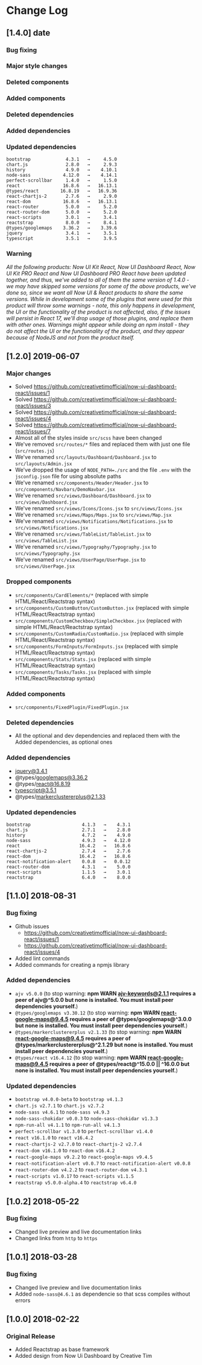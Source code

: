 # Change Log

## [1.4.0] date
### Bug fixing
### Major style changes
### Deleted components
### Added components
### Deleted dependencies
### Added dependencies
### Updated dependencies
```
bootstrap             4.3.1   →     4.5.0
chart.js              2.8.0   →     2.9.3
history               4.9.0   →    4.10.1
node-sass            4.12.0   →    4.14.1
perfect-scrollbar     1.4.0   →     1.5.0
react                16.8.6   →   16.13.1
@types/react        16.8.19   →   16.9.36
react-chartjs-2       2.7.6   →     2.9.0
react-dom            16.8.6   →   16.13.1
react-router          5.0.0   →     5.2.0
react-router-dom      5.0.0   →     5.2.0
react-scripts         3.0.1   →     3.4.1
reactstrap            8.0.0   →     8.4.1
@types/googlemaps    3.36.2   →    3.39.6
jquery                3.4.1   →     3.5.1
typescript            3.5.1   →     3.9.5
```
### Warning
_All the following products: Now UI Kit React, Now UI Dashboard React, Now UI Kit PRO React and Now UI Dashboard PRO React have been updated together, and thus, we've added to all of them the same version of 1.4.0 - we may have skipped some versions for some of the above products, we've done so, since we want all Now UI & React products to share the same versions._
_While in development some of the plugins that were used for this product will throw some warnings - note, this only happens in development, the UI or the functionality of the product is not affected, also, if the issues will persist in React 17, we'll drop usage of those plugins, and replace them with other ones._
_Warnings might appear while doing an npm install - they do not affect the UI or the functionality of the product, and they appear because of NodeJS and not from the product itself._

## [1.2.0] 2019-06-07
### Major changes
- Solved https://github.com/creativetimofficial/now-ui-dashboard-react/issues/1
- Solved https://github.com/creativetimofficial/now-ui-dashboard-react/issues/3
- Solved https://github.com/creativetimofficial/now-ui-dashboard-react/issues/4
- Solved https://github.com/creativetimofficial/now-ui-dashboard-react/issues/7
- Almost all of the styles inside `src/scss` have been changed
- We've removed `src/routes/*` files and replaced them with just one file (`src/routes.js`)
- We've renamed `src/layouts/Dashboard/Dashboard.jsx` to `src/layouts/Admin.jsx`
- We've dropped the usage of `NODE_PATH=./src` and the file `.env` with the `jsconfig.json` file for using absolute paths
- We've renamed `src/components/Header/Header.jsx` to `src/components/Navbars/DemoNavbar.jsx`
- We've renamed `src/views/Dashboard/Dashboard.jsx` to `src/views/Dashboard.jsx`
- We've renamed `src/views/Icons/Icons.jsx` to `src/views/Icons.jsx`
- We've renamed `src/views/Maps/Maps.jsx` to `src/views/Map.jsx`
- We've renamed `src/views/Notifications/Notifications.jsx` to `src/views/Notifications.jsx`
- We've renamed `src/views/TableList/TableList.jsx` to `src/views/TableList.jsx`
- We've renamed `src/views/Typography/Typography.jsx` to `src/views/Typography.jsx`
- We've renamed `src/views/UserPage/UserPage.jsx` to `src/views/UserPage.jsx`
### Dropped components
- `src/components/CardElements/*` (replaced with simple HTML/React/Reactstrap syntax)
- `src/components/CustomButton/CustomButton.jsx` (replaced with simple HTML/React/Reactstrap syntax)
- `src/components/CustomCheckbox/SimpleCheckbox.jsx` (replaced with simple HTML/React/Reactstrap syntax)
- `src/components/CustomRadio/CustomRadio.jsx` (replaced with simple HTML/React/Reactstrap syntax)
- `src/components/FormInputs/FormInputs.jsx` (replaced with simple HTML/React/Reactstrap syntax)
- `src/components/Stats/Stats.jsx` (replaced with simple HTML/React/Reactstrap syntax)
- `src/components/Tasks/Tasks.jsx` (replaced with simple HTML/React/Reactstrap syntax)
### Added components
- `src/components/FixedPlugin/FixedPlugin.jsx`
### Deleted dependencies
- All the optional and dev dependencies and replaced them with the Added dependencies, as optional ones
### Added dependencies
+ jquery@3.4.1
+ @types/googlemaps@3.36.2
+ @types/react@16.8.19
+ typescript@3.5.1
+ @types/markerclustererplus@2.1.33
### Updated dependencies
```
bootstrap                   4.1.3   →    4.3.1
chart.js                    2.7.1   →    2.8.0
history                     4.7.2   →    4.9.0
node-sass                   4.9.3   →   4.12.0
react                      16.4.2   →   16.8.6
react-chartjs-2             2.7.4   →    2.7.6
react-dom                  16.4.2   →   16.8.6
react-notification-alert    0.0.8   →   0.0.12
react-router-dom            4.3.1   →    5.0.0
react-scripts               1.1.5   →    3.0.1
reactstrap                  6.4.0   →    8.0.0
```

## [1.1.0] 2018-08-31
### Bug fixing
- Github issues
  - https://github.com/creativetimofficial/now-ui-dashboard-react/issues/1
  - https://github.com/creativetimofficial/now-ui-dashboard-react/issues/4
- Added lint commands
- Added commands for creating a npmjs library
### Added dependencies
- `ajv v5.0.0` (to stop warning: **npm WARN ajv-keywords@2.1.1 requires a peer of ajv@^5.0.0 but none is installed. You must install peer dependencies yourself.**)
- `@types/googlemaps v3.30.12` (to stop warning: **npm WARN react-google-maps@9.4.5 requires a peer of @types/googlemaps@^3.0.0 but none is installed. You must install peer dependencies yourself.**)
- `@types/markerclustererplus v2.1.33` (to stop warning: **npm WARN react-google-maps@9.4.5 requires a peer of @types/markerclustererplus@^2.1.29 but none is installed. You must install peer dependencies yourself.**)
- `@types/react v16.4.12` (to stop warning: **npm WARN react-google-maps@9.4.5 requires a peer of @types/react@^15.0.0 || ^16.0.0 but none is installed. You must install peer dependencies yourself.**)
### Updated dependencies
- `bootstrap v4.0.0-beta` to `bootstrap v4.1.3`
- `chart.js v2.7.1` to `chart.js v2.7.2`
- `node-sass v4.6.1` to `node-sass v4.9.3`
- `node-sass-chokidar v0.0.3` to `node-sass-chokidar v1.3.3`
- `npm-run-all v4.1.1` to `npm-run-all v4.1.3`
- `perfect-scrollbar v1.3.0` to `perfect-scrollbar v1.4.0`
- `react v16.1.0` to `react v16.4.2`
- `react-chartjs-2 v2.7.0` to `react-chartjs-2 v2.7.4`
- `react-dom v16.1.0` to `react-dom v16.4.2`
- `react-google-maps v9.2.2` to `react-google-maps v9.4.5`
- `react-notification-alert v0.0.7` to `react-notification-alert v0.0.8`
- `react-router-dom v4.2.2` to `react-router-dom v4.3.1`
- `react-scripts v1.0.17` to `react-scripts v1.1.5`
- `reactstrap v5.0.0-alpha.4` to `reactstrap v6.4.0`

## [1.0.2] 2018-05-22
### Bug fixing
- Changed live preview and live documentation links
- Changed links from `http` to `https`

## [1.0.1] 2018-03-28
### Bug fixing
- Changed live preview and live documentation links
- Added `node-sass@4.6.1` as dependencie so that scss compiles without errors

## [1.0.0] 2018-02-22
### Original Release
- Added Reactstrap as base framework
- Added design from Now Ui Dashboard by Creative Tim
